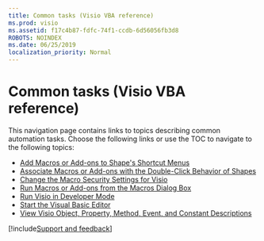 ```yaml
---
title: Common tasks (Visio VBA reference)
ms.prod: visio
ms.assetid: f17c4b87-fdfc-74f1-ccdb-6d56056fb3d8
ROBOTS: NOINDEX
ms.date: 06/25/2019
localization_priority: Normal
---
```



# Common tasks (Visio VBA reference)

<!-- maybe remove the redirect this page?-->

This navigation page contains links to topics describing common automation tasks. Choose the following links or use the TOC to navigate to the following topics:

-  [Add Macros or Add-ons to Shape's Shortcut Menus](../How-to/add-macros-or-add-ons-to-a-shape-s-shortcut-menu.md)  
-  [Associate Macros or Add-ons with the Double-Click Behavior of Shapes](../How-to/associate-macros-or-add-ons-with-the-double-click-behavior-of-shapes.md)    
-  [Change the Macro Security Settings for Visio](../How-to/change-the-macro-settings-for-visio.md)   
-  [Run Macros or Add-ons from the Macros Dialog Box](../How-to/run-macros-or-add-ons-from-the-macros-dialog-box.md) 
-  [Run Visio in Developer Mode](../How-to/run-visio-in-developer-mode.md)   
-  [Start the Visual Basic Editor](../How-to/start-the-visual-basic-editor-visio.md)   
-  [View Visio Object, Property, Method, Event, and Constant Descriptions](../How-to/view-visio-object-property-method-event-and-constant-descriptions.md)



[!include[Support and feedback](~/includes/feedback-boilerplate.md)]
